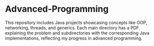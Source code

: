# Advanced-Programming
This repository includes Java projects showcasing concepts like OOP, networking, threads, and generics. Each main directory has a PDF explaining the problem and subdirectories with the corresponding Java implementations, reflecting my progress in advanced programming.
